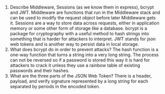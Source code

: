 <!-- Answers to the Short Answer Essay Questions go here -->

1.  Describe Middleware, Sessions (as we know them in express), bcrypt and JWT.
Middleware are functions that run in the Middleware stack and can be used to modify the request object before later Middleware gets it. Sessions are a way to store data across requests, either in application memory or some other form of storage like a database. bcrypt is a package for cryptography with a useful method to hash strings into something that is harder for attackers to interpret. JWT stands for json web tokens and is another way to persist data in local storage.
2.  What does bcrypt do in order to prevent attacks?
The hash function is a one-way function that turns a string into a very long string. The process can not be reversed so if a password is stored this way it is hard for attackers to crack it unless they use a rainbow table of existing passwords and their hashes.
3.  What are the three parts of the JSON Web Token?
There is a header, payload, and verify signature represented by a long string for each separated by periods in the encoded token.